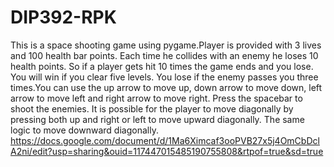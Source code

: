 # DIP392-RPK
This is a space shooting game using pygame.Player is provided with 3 lives and 100 health bar points. Each time he collides with an enemy he loses 10 health points. So if a player gets hit 10 times the game ends and you lose. You will win if you clear five levels. You lose if the enemy passes you three times.You can use the up arrow to move up, down arrow to move down, left arrow to move left and right arrow to move right. Press the spacebar to shoot the enemies. It is possible for the player to move diagonally by pressing both up and right or left to move upward diagonally. The same logic to move downward diagonally.
https://docs.google.com/document/d/1Ma6Ximcaf3ooPVB27x5j4OmCbDclA2ni/edit?usp=sharing&ouid=117447015485190755808&rtpof=true&sd=true
